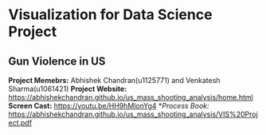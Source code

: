# Visualization for Data Science Project
## Gun Violence in US

**Project Memebrs:** Abhishek Chandran(u1125771) and Venkatesh Sharma(u1061421)
**Project Website:** https://abhishekchandran.github.io/us_mass_shooting_analysis/home.html
**Screen Cast:** https://youtu.be/HH9hMlonYg4
**Process Book:* https://abhishekchandran.github.io/us_mass_shooting_analysis/VIS%20Project.pdf
